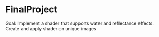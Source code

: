 # FinalProject
Goal: Implement a shader that supports water and reflectance effects. 
      Create and apply shader on unique images
